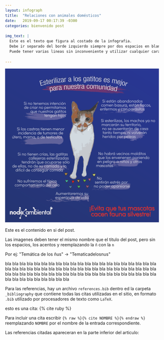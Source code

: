 ```yaml
---
layout: infograph
title:  "Relaciones con animales domésticos"
date:   2019-09-17 00:17:39 -0300
categories: bienvenido post 

img_text: |
  Este es el texto que figura al costado de la infografia.
  Debe ir separado del borde izquierdo siempre por dos espacios en blanco o se rompe todo.
  Puede tener varias lineas sin inconveniente y utilizar cualquier caracter :;'"@

---
```


![sari](/assets/images/infograph/Relacionesconanimalesdomesticos.png)

<!--section-->

Este es el contenido en si del post.

Las imagenes deben tener el mismo nombre que el titulo del post, pero sin los espacios, los acentos y reemplazando la `ñ` con la `n`

Por ej: "Temática de los ñus" -> "Tematicadelosnus"


bla bla bla
bla bla bla
bla bla bla
bla bla bla
bla bla bla
bla bla bla
bla bla bla
bla bla bla
bla bla bla
bla bla bla
bla bla bla
bla bla bla
bla bla bla
bla bla bla
bla bla bla
bla bla bla
bla bla bla
bla bla bla
bla bla bla
bla bla bla
bla bla bla
bla bla bla
bla bla bla
bla bla bla

Para las referencias, hay un archivo `references.bib` dentro ed la carpeta `_bibliography` que contiene todas las citas utilizadas en el sitio, en formato `.bib` utilizado por procesadores de texto como `LaTeX`.

esto es una cita: {% cite ruby %}

Para incluir una cita escribir `{% raw %}{% cite NOMBRE %}{% endraw %}` reemplazando `NOMBRE` por el nombre de la entrada correspondiente.

Las referencias citadas apareceran en la parte inferior del articulo:
